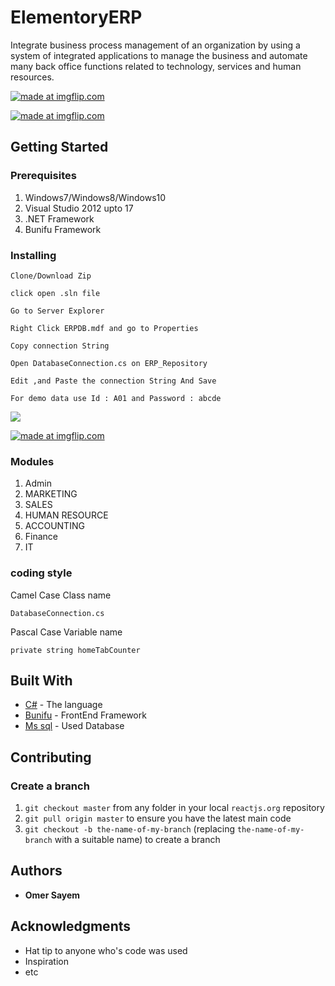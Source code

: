 # ElementoryERP
Integrate business process management of an organization by using a system of integrated applications to manage the business and automate many back office functions related to technology, services and human resources.

<a href="https://imgflip.com/gif/29t893"><img src="https://i.imgflip.com/29t893.gif" title="made at imgflip.com"/></a>

<a href="https://imgflip.com/gif/29t8cy"><img src="https://i.imgflip.com/29t8cy.gif" title="made at imgflip.com"/></a>

## Getting Started

### Prerequisites

1. Windows7/Windows8/Windows10
1. Visual Studio 2012 upto 17
1. .NET Framework
1. Bunifu Framework

### Installing

```
Clone/Download Zip
```
```
click open .sln file
```
```
Go to Server Explorer
```
```
Right Click ERPDB.mdf and go to Properties
```
```
Copy connection String
```
```
Open DatabaseConnection.cs on ERP_Repository
```
```
Edit ,and Paste the connection String And Save
```
```
For demo data use Id : A01 and Password : abcde 
```


<a href="https://imgflip.com/gif/29t6ny"><img src="https://i.imgflip.com/29t6ny.gif" /></a>

<a href="https://imgflip.com/gif/29t73x"><img src="https://i.imgflip.com/29t73x.gif" title="made at imgflip.com"/></a>

### Modules

1. Admin
1. MARKETING
1. SALES
1. HUMAN RESOURCE
1. ACCOUNTING
1. Finance
1. IT


### coding style 

Camel Case Class name

```
DatabaseConnection.cs
```
Pascal Case Variable name

```
private string homeTabCounter
```

## Built With

* [C#](https://docs.microsoft.com/en-us/dotnet/csharp/) - The language 
* [Bunifu](https://bunifuframework.com/) - FrontEnd Framework
* [Ms sql](https://www.microsoft.com/en-us/sql-server/sql-server-2016) - Used Database

## Contributing

### Create a branch

1. `git checkout master` from any folder in your local `reactjs.org` repository
1. `git pull origin master` to ensure you have the latest main code
1. `git checkout -b the-name-of-my-branch` (replacing `the-name-of-my-branch` with a suitable name) to create a branch


## Authors

* **Omer Sayem** 


## Acknowledgments

* Hat tip to anyone who's code was used
* Inspiration
* etc


